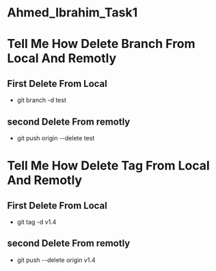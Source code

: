   #                                                                   Ahmed_Ibrahim_Task1

# Tell Me How Delete Branch From Local And Remotly

## First Delete From Local
- git branch -d test

## second Delete From remotly
- git push origin --delete test


# Tell Me How Delete Tag From Local And Remotly

## First Delete From Local
- git tag -d v1.4

## second Delete From remotly
- git push --delete origin v1.4
